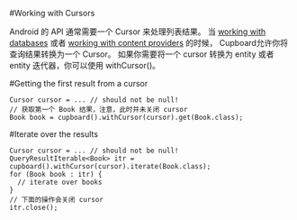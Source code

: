 #Working with Cursors

Android 的 API 通常需要一个 Cursor 来处理列表结果。
当 [working with databases](./Working_with_databases.md) 或者 [working with content providers](./Working_with_ContentProviders.md) 的时候，
Cupboard允许你将查询结果转换为一个 Cursor。
如果你需要将一个 cursor 转换为 entity 或者 entity 迭代器，你可以使用 withCursor()。

#Getting the first result from a cursor

    Cursor cursor = ... // should not be null!
    // 获取第一个 Book 结果，注意，此时并未关闭 cursor
    Book book = cupboard().withCursor(cursor).get(Book.class);

#Iterate over the results

    Cursor cursor = ... // should not be null!
    QueryResultIterable<Book> itr = cupboard().withCursor(cursor).iterate(Book.class);
    for (Book book : itr) {
      // iterate over books
    }
    // 下面的操作会关闭 cursor
    itr.close();
